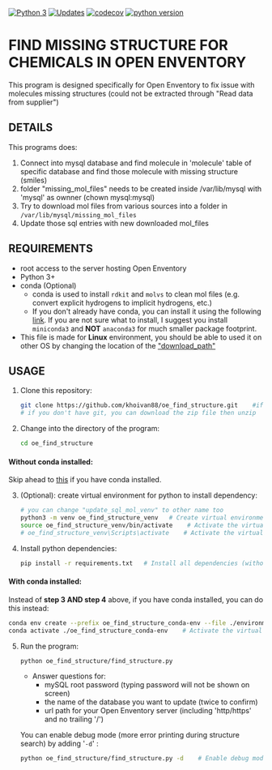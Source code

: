 [![Python 3](https://pyup.io/repos/github/khoivan88/oe_find_structure/python-3-shield.svg)](https://pyup.io/repos/github/khoivan88/oe_find_structure/)
[![Updates](https://pyup.io/repos/github/khoivan88/oe_find_structure/shield.svg)](https://pyup.io/repos/github/khoivan88/oe_find_structure/)
[![codecov](https://codecov.io/gh/khoivan88/oe_find_structure/branch/master/graph/badge.svg?token=4MB0S9JLXZ)](undefined)
[![python version](https://img.shields.io/badge/python-v3.6%2B-blue)]()


# FIND MISSING STRUCTURE FOR CHEMICALS IN OPEN ENVENTORY

This program is designed specifically for Open Enventory to fix issue with
molecules missing structures (could not be extracted through "Read data from supplier")


## DETAILS

This programs does:

1. Connect into mysql database and find molecule in 'molecule' table
of specific database and find those molecule with missing structure (smiles)
2. folder "missing_mol_files" needs to be created inside /var/lib/mysql
with 'mysql' as ownner (chown mysql:mysql)
3. Try to download mol files from various sources into a folder in
    `/var/lib/mysql/missing_mol_files`
4. Update those sql entries with new downloaded mol_files


## REQUIREMENTS

- root access to the server hosting Open Enventory
- Python 3+
- conda (Optional)
  - conda is used to install `rdkit` and `molvs` to clean mol files (e.g. convert explicit hydrogens to implicit hydrogens, etc.)
  - If you don't already have conda, you can install it using the following <a href="https://docs.conda.io/projects/conda/en/latest/user-guide/install/index.html" target="_blank">link</a>. If you are not sure what to install, I suggest you install `miniconda3` and **NOT** `anaconda3` for much smaller package footprint.
- This file is made for **Linux** environment, you should be able
  to used it on other OS by changing the location of the ["download_path"](oe_find_structure/find_structure.py#L86)


## USAGE

1. Clone this repository:
   
   ```bash
   git clone https://github.com/khoivan88/oe_find_structure.git    #if you have git
   # if you don't have git, you can download the zip file then unzip
   ```

2. Change into the directory of the program:
   
   ```bash
   cd oe_find_structure
   ```

#### Without conda installed:
   Skip ahead to [this](#with-conda-installed) if you have conda installed.

3. (Optional): create virtual environment for python to install dependency:
   
   ```bash
   # you can change "update_sql_mol_venv" to other name too
   python3 -m venv oe_find_structure_venv   # Create virtual environment
   source oe_find_structure_venv/bin/activate    # Activate the virtual environment on Linux
   # oe_find_structure_venv\Scripts\activate    # Activate the virtual environment on Windows
   ```

4. Install python dependencies:
   
   ```bash
   pip install -r requirements.txt   # Install all dependencies (without rdkit and molvs)
   ```

#### With conda installed:

   Instead of **step 3 AND step 4** above, if you have conda installed, you can do this instead:

   ```bash
   conda env create --prefix oe_find_structure_conda-env --file ./environment.yml    # Create virtual  environment with conda and install all dependancies
   conda activate ./oe_find_structure_conda-env    # Activate the virtual environment
   ```

5. Run the program:
   
   ```bash
   python oe_find_structure/find_structure.py
   ```

   - Answer questions for:
     - mySQL root password (typing password will not be shown on screen)
     - the name of the database you want to update (twice to confirm)
     - url path for your Open Enventory server (including 'http/https' and no trailing '/')

   You can enable debug mode (more error printing during structure search) by adding '`-d`' :
   ```bash
   python oe_find_structure/find_structure.py -d    # Enable debug mode
   ```

